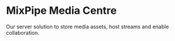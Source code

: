 # MixPipe Media Centre
Our server solution to store media assets, host streams and enable collaboration.
